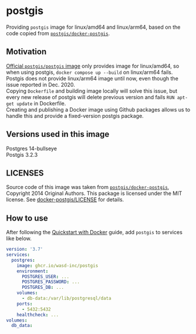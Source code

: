 
# postgis

Providing `postgis` image for linux/amd64 and linux/arm64, based on the code copied from [`postgis/docker-postgis`](https://github.com/postgis/docker-postgis).

## Motivation

[Official `postgis/postgis` image](https://registry.hub.docker.com/r/postgis/postgis) only provides image for linux/amd64, so when using postgis, `docker compose up --build` on linux/arm64 fails. Postgis does not provide linux/arm64 image until now, even though the issue reported in Dec. 2020.  
Copying `Dockerfile` and building image locally will solve this issue, but every new release of postgis will delete previous version and fails `RUN apt-get update` in Dockerfile.  
Creating and publishing a Docker image using Github packages allows us to handle this and provide a fixed-version postgis package.  

## Versions used in this image

Postgres 14-bullseye  
Postgis 3.2.3  

## LICENSES

Source code of this image was taken from [`postgis/docker-postgis`](https://github.com/postgis/docker-postgis), Copyright 2014 Original Authors. This package is licensed under the MIT license. See [docker-postgis/LICENSE](https://github.com/postgis/docker-postgis/blob/master/LICENSE) for details.

## How to use

After following the [Quickstart with Docker](https://hasura.io/docs/latest/getting-started/docker-simple/) guide, add `postgis` to services like below.

```yaml:docker-compose.yml
version: '3.7'
services:
  postgres:
    image: ghcr.io/wasd-inc/postgis
    environment:
      POSTGRES_USER: ...
      POSTGRES_PASSWORD: ...
      POSTGRES_DB: ...
    volumes:
      - db-data:/var/lib/postgresql/data
    ports:
      - 5432:5432
    healthcheck: ...
volumes:
  db_data:
```
